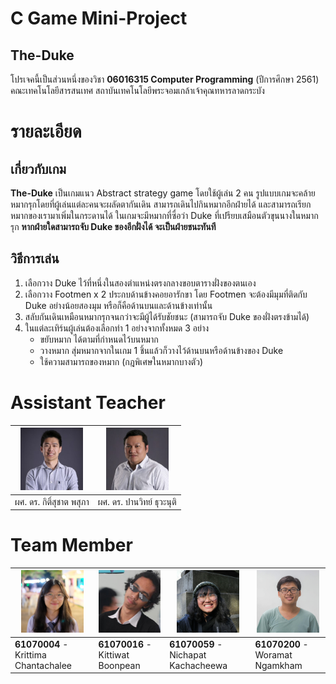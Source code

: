 # C Game Mini-Project
## The-Duke
โปรเจคนี้เป็นส่วนหนึ่งของวิชา __06016315 Computer Programming__ (ปีการศึกษา 2561) คณะเทคโนโลยีสารสนเทศ สถาบันเทคโนโลยีพระจอมเกล้าเจ้าคุณทหารลาดกระบัง

# รายละเอียด
## เกี่ยวกับเกม
__The-Duke__ เป็นเกมแนว Abstract strategy game โดยใช้ผู้เล่น 2 คน รูปแบบเกมจะคล้ายหมากรุกโดยที่ผู้เล่นแต่ละคนจะผลัดตากันเดิน สามารถเดินไปกินหมากอีกฝ่ายได้ และสามารถเรียกหมากของเรามาเพิ่มในกระดานได้ ในเกมจะมีหมากที่ซื่อว่า Duke ที่เปรียบเสมือนตัวขุนนางในหมากรุก __หากฝ่ายใดสามารถจับ   Duke ของอีกฝั่งได้ จะเป็นฝ่ายชนะทันที__

## วิธีการเล่น
1. เลือกวาง Duke ไว้ที่หนึ่งในสองตำแหน่งตรงกลางขอบตารางฝั่งของตนเอง
2. เลือกวาง Footmen x 2 ประกบด้านข้างคอยอารักขา โดย Footmen จะต้องมีมุมที่ติดกับ Duke อย่างน้อยสองมุม หรือก็คือด้านบนและด้านข้างเท่านั้น
3. สลับกันเดินเหมือนหมากรุกจนกว่าจะมีผู้ได้รับชัยชนะ (สามารถจับ Duke ของฝั่งตรงข้ามได้)
4. ในแต่ละเทิร์นผู้เล่นต้องเลือกทำ 1 อย่างจากทั้งหมด 3 อย่าง
   * ขยับหมาก ได้ตามที่กำหนดไว้บนหมาก
   * วางหมาก  สุ่มหมากจากในเกม 1 ชิ้นแล้วก็วางไว้ด้านบนหรือด้านข้างของ Duke
   * ใช้ความสามารถของหมาก (กฎพิเศษในหมากบางตัว)

# Assistant Teacher
| <img src="pic/teacher/aj.Kitsuchart.jpg" width="100px" height="100px"> | <img src="pic/teacher/aj.Panwit.jpg" width="100px" height="100px"> |
|:-:|:-:|
|ผศ. ดร. กิติ์สุชาต พสุภา|ผศ. ดร. ปานวิทย์ ธุวะนุติ|

# Team Member
| <img src="pic/member/syn.JPG" width="100px" height="100px"> | <img src="pic/member/duke.jpg" width="100px" height="100px"> | <img src="pic/member/pang.jpg" width="100px" height="100px"> | <img src="pic/member/icys.jpg" width="100px" height="100px"> |
|-----------------------------------------------------|------------------------------------------------------|-----------------------------------------------------|------------------------------------------------------|
| __61070004__ - Krittima Chantachalee                | __61070016__ - Kittiwat Boonpean                 | __61070059__ - Nichapat Kachacheewa                         | __61070200__ - Woramat Ngamkham                     |